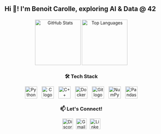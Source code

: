 <h2 align="left">Hi 👋! I'm Benoit Carolle, exploring AI & Data @ 42</h2>

###

<div align="center">
  <img 
    src="https://github-readme-stats.vercel.app/api?username=ezuker&hide_title=false&hide_rank=false&show_icons=true&include_all_commits=true&count_private=true&disable_animations=false&theme=dark&locale=en&hide_border=false" 
    height="150" 
    alt="GitHub Stats" 
  />
  <img 
    src="https://github-readme-stats.vercel.app/api/top-langs?username=ezuker&locale=en&hide_title=false&layout=compact&card_width=320&langs_count=5&theme=dark&hide_border=false" 
    height="150" 
    alt="Top Languages" 
  />
</div>

###

<div align="center" style="margin-top: 20px;">
  <h3>🛠️ Tech Stack</h3>
  <div style="display: flex; justify-content: center; gap: 15px; flex-wrap: wrap;">
    <img src="https://cdn.jsdelivr.net/gh/devicons/devicon/icons/python/python-original.svg" height="40" alt="Python logo" />
    <img src="https://cdn.jsdelivr.net/gh/devicons/devicon/icons/c/c-original.svg" height="40" alt="C logo" />
    <img src="https://cdn.jsdelivr.net/gh/devicons/devicon/icons/cplusplus/cplusplus-original.svg" height="40" alt="C++ logo" />
    <img src="https://cdn.jsdelivr.net/gh/devicons/devicon/icons/docker/docker-original.svg" height="40" alt="Docker logo" />
    <img src="https://cdn.jsdelivr.net/gh/devicons/devicon/icons/git/git-original.svg" height="40" alt="Git logo" />
    <img src="https://cdn.jsdelivr.net/gh/devicons/devicon/icons/numpy/numpy-original.svg" height="40" alt="NumPy logo" />
    <img src="https://cdn.jsdelivr.net/gh/devicons/devicon/icons/pandas/pandas-original.svg" height="40" alt="Pandas logo" />
  </div>
</div>

###

<div align="center" style="margin-top: 20px;">
  <h3>📫 Let's Connect!</h3>
  <div style="display: flex; justify-content: center; gap: 10px;">
    <a href="Ezuker#2802" target="_blank">
      <img src="https://img.shields.io/static/v1?message=Discord&logo=discord&label=&color=7289DA&logoColor=white&labelColor=&style=for-the-badge" height="35" alt="Discord logo" />
    </a>
    <a href="mailto:benoit.carolle.pro@gmail.com" target="_blank">
      <img src="https://img.shields.io/static/v1?message=Gmail&logo=gmail&label=&color=D14836&logoColor=white&labelColor=&style=for-the-badge" height="35" alt="Gmail logo" />
    </a>
    <a href="https://fr.linkedin.com/in/benoit-carolle" target="_blank">
      <img src="https://img.shields.io/static/v1?message=LinkedIn&logo=linkedin&label=&color=0077B5&logoColor=white&labelColor=&style=for-the-badge" height="35" alt="LinkedIn logo" />
    </a>
  </div>
</div>

###

<br clear="both">
